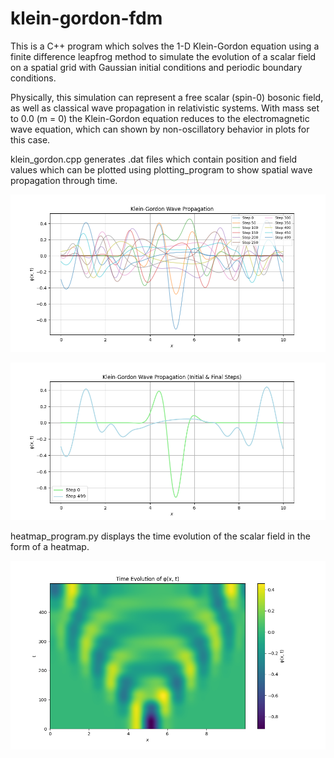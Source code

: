 # klein-gordon-fdm
 
This is a C++ program which solves the 1-D Klein-Gordon equation using a finite difference leapfrog method to simulate the evolution of a scalar field on a spatial grid with Gaussian initial conditions and periodic boundary conditions.

Physically, this simulation can represent a free scalar (spin-0) bosonic field, as well as classical wave propagation in relativistic systems. With mass set to 0.0 (m = 0) the Klein-Gordon equation reduces to the electromagnetic wave equation, which can shown by non-oscillatory behavior  in plots for this case. 

klein_gordon.cpp generates .dat files which contain position and field values which can be plotted using plotting_program to show spatial wave propagation through time.

![spatial](./img/klein_gordon_wave_propagation.png)

![initialvsfinal](./img/klein_gordon_wave_propagation_initial_final.png)

heatmap_program.py displays the time evolution of the scalar field in the form of a heatmap. 

![heatmap](./img/klein_gordon_heatmap.png)




